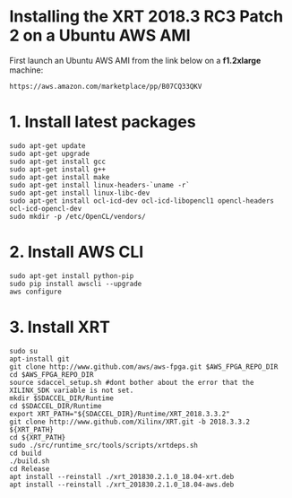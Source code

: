 # Installing the XRT 2018.3 RC3 Patch 2 on a Ubuntu AWS AMI
First launch an Ubuntu AWS AMI from the link below on a <b>f1.2xlarge</b> machine:
````
https://aws.amazon.com/marketplace/pp/B07CQ33QKV
````

# 1. Install latest packages
````
sudo apt-get update  
sudo apt-get upgrade
sudo apt-get install gcc
sudo apt-get install g++     
sudo apt-get install make
sudo apt-get install linux-headers-`uname -r`   
sudo apt-get install linux-libc-dev    
sudo apt-get install ocl-icd-dev ocl-icd-libopencl1 opencl-headers ocl-icd-opencl-dev
sudo mkdir -p /etc/OpenCL/vendors/
````

# 2. Install AWS CLI
````
sudo apt-get install python-pip
sudo pip install awscli --upgrade
aws configure
````

# 3. Install XRT
````
sudo su
apt-install git
git clone http://www.github.com/aws/aws-fpga.git $AWS_FPGA_REPO_DIR
cd $AWS_FPGA_REPO_DIR
source sdaccel_setup.sh #dont bother about the error that the XILINX_SDK variable is not set.
mkdir $SDACCEL_DIR/Runtime
cd $SDACCEL_DIR/Runtime
export XRT_PATH="${SDACCEL_DIR}/Runtime/XRT_2018.3.3.2"
git clone http://www.github.com/Xilinx/XRT.git -b 2018.3.3.2 ${XRT_PATH}
cd ${XRT_PATH}
sudo ./src/runtime_src/tools/scripts/xrtdeps.sh
cd build
./build.sh
cd Release
apt install --reinstall ./xrt_201830.2.1.0_18.04-xrt.deb
apt install --reinstall ./xrt_201830.2.1.0_18.04-aws.deb
````
